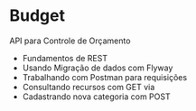 # Budget
API para Controle de Orçamento

 - Fundamentos de REST
 - Usando Migração de dados com Flyway
 - Trabalhando com Postman para requisições
 - Consultando recursos com GET via 
 - Cadastrando nova categoria com POST
